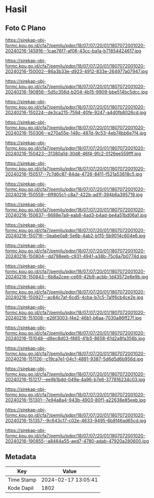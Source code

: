 # Hasil

## Foto C Plano

https://sirekap-obj-formc.kpu.go.id/cfa7/pemilu/pdpr/18/07/07/20/01/1807072001020-20240216-145916--1cae76f7-af06-43cc-ba1a-b71854424617.jpg

https://sirekap-obj-formc.kpu.go.id/cfa7/pemilu/pdpr/18/07/07/20/01/1807072001020-20240216-150002--86a3b33e-d923-4912-833e-264977a07947.jpg

https://sirekap-obj-formc.kpu.go.id/cfa7/pemilu/pdpr/18/07/07/20/01/1807072001020-20240216-190856--5d5c356d-b204-4b15-9909-bbe514bc5dcc.jpg

https://sirekap-obj-formc.kpu.go.id/cfa7/pemilu/pdpr/18/07/07/20/01/1807072001020-20240216-150224--de3ca215-7594-40fe-9247-a4d0fb8026cd.jpg

https://sirekap-obj-formc.kpu.go.id/cfa7/pemilu/pdpr/18/07/07/20/01/1807072001020-20240216-150306--e270a55e-148c-487d-9c53-4eb74bb6e7f4.jpg

https://sirekap-obj-formc.kpu.go.id/cfa7/pemilu/pdpr/18/07/07/20/01/1807072001020-20240216-150423--31380a1d-30d8-46f4-9fc2-0126ee559fff.jpg

https://sirekap-obj-formc.kpu.go.id/cfa7/pemilu/pdpr/18/07/07/20/01/1807072001020-20240216-150517--7c7d6c87-84da-4726-8411-f521a53618c5.jpg

https://sirekap-obj-formc.kpu.go.id/cfa7/pemilu/pdpr/18/07/07/20/01/1807072001020-20240216-150559--6ff805c1-c8a7-422b-ad1f-394b6a395719.jpg

https://sirekap-obj-formc.kpu.go.id/cfa7/pemilu/pdpr/18/07/07/20/01/1807072001020-20240216-150637--6688e7a9-eab8-4ad3-b4ad-be4a51bd06a1.jpg

https://sirekap-obj-formc.kpu.go.id/cfa7/pemilu/pdpr/18/07/07/20/01/1807072001020-20240216-150716--0eabe0a8-5e6b-4ab2-b115-5b9014c604e6.jpg

https://sirekap-obj-formc.kpu.go.id/cfa7/pemilu/pdpr/18/07/07/20/01/1807072001020-20240216-150804--dd798eeb-c931-4941-a38b-75c6a7b0774d.jpg

https://sirekap-obj-formc.kpu.go.id/cfa7/pemilu/pdpr/18/07/07/20/01/1807072001020-20240216-150843--6b8a2cee-ce69-42b9-acbb-1d43572e6e9b.jpg

https://sirekap-obj-formc.kpu.go.id/cfa7/pemilu/pdpr/18/07/07/20/01/1807072001020-20240216-150927--ac84c7af-6cd5-4cba-b7c5-7a1f6cb4ce2e.jpg

https://sirekap-obj-formc.kpu.go.id/cfa7/pemilu/pdpr/18/07/07/20/01/1807072001020-20240216-151008--e26f3003-f4e2-46b1-b6aa-7030a86ff27f.jpg

https://sirekap-obj-formc.kpu.go.id/cfa7/pemilu/pdpr/18/07/07/20/01/1807072001020-20240216-151048--d9ec8d03-f885-41b5-8658-61d2a8fa356b.jpg

https://sirekap-obj-formc.kpu.go.id/cfa7/pemilu/pdpr/18/07/07/20/01/1807072001020-20240216-151126--c19ca7e1-04c1-4891-9387-5d6d5d6b956d.jpg

https://sirekap-obj-formc.kpu.go.id/cfa7/pemilu/pdpr/18/07/07/20/01/1807072001020-20240216-151217--ee9b1bdd-049a-4a96-b7e6-377816234c03.jpg

https://sirekap-obj-formc.kpu.go.id/cfa7/pemilu/pdpr/18/07/07/20/01/1807072001020-20240216-151301--7e94a8a4-943b-4903-80f1-a22638e85eeb.jpg

https://sirekap-obj-formc.kpu.go.id/cfa7/pemilu/pdpr/18/07/07/20/01/1807072001020-20240216-151357--9c643c17-c02e-4633-9495-6b8f46ad65cd.jpg

https://sirekap-obj-formc.kpu.go.id/cfa7/pemilu/pdpr/18/07/07/20/01/1807072001020-20240216-190855--a8464a55-aed7-4780-adab-47920a280600.jpg


## Metadata

| Key        | Value               |
| ---------- | ------------------- |
| Time Stamp | 2024-02-17 13:05:41 |
| Kode Dapil | 1802                |



